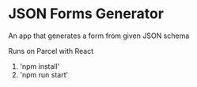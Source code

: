 # JSON Forms Generator
An app that generates a form from given JSON schema

Runs on Parcel with React

1. 'npm install'
2. 'npm run start'